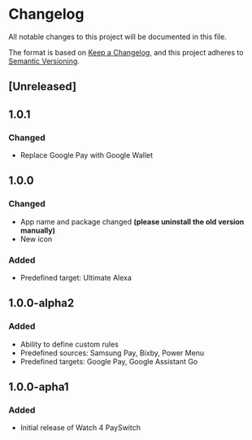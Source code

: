 # Changelog
All notable changes to this project will be documented in this file.

The format is based on [Keep a Changelog](https://keepachangelog.com/en/1.0.0/),
and this project adheres to [Semantic Versioning](https://semver.org/spec/v2.0.0.html).

## [Unreleased]

## 1.0.1
### Changed
- Replace Google Pay with Google Wallet

## 1.0.0
### Changed
- App name and package changed **(please uninstall the old version manually)** 
- New icon

### Added
- Predefined target: Ultimate Alexa

## 1.0.0-alpha2
### Added
- Ability to define custom rules
- Predefined sources: Samsung Pay, Bixby, Power Menu
- Predefined targets: Google Pay, Google Assistant Go

## 1.0.0-apha1
### Added
- Initial release of Watch 4 PaySwitch